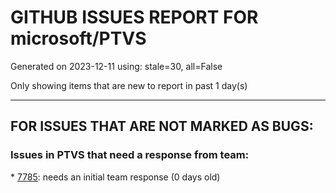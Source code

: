 
# GITHUB ISSUES REPORT FOR microsoft/PTVS


Generated on 2023-12-11 using: stale=30, all=False


Only showing items that are new to report in past 1 day(s)


---

## FOR ISSUES THAT ARE NOT MARKED AS BUGS:


### Issues in PTVS that need a response from team:


\* [7785](https://github.com/microsoft/PTVS/issues/7785 "error"): needs an initial team response (0 days old)

